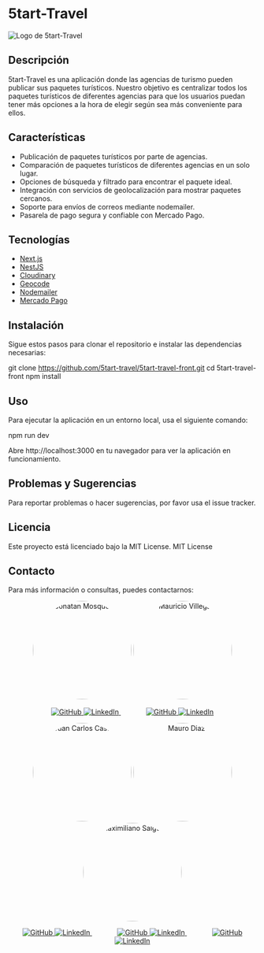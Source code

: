 # 5tart-Travel

![Logo de 5tart-Travel](ruta/a/tu/logo.png)

## Descripción

5tart-Travel es una aplicación donde las agencias de turismo pueden publicar sus paquetes turísticos. Nuestro objetivo es centralizar todos los paquetes turísticos de diferentes agencias para que los usuarios puedan tener más opciones a la hora de elegir según sea más conveniente para ellos.

## Características

- Publicación de paquetes turísticos por parte de agencias.
- Comparación de paquetes turísticos de diferentes agencias en un solo lugar.
- Opciones de búsqueda y filtrado para encontrar el paquete ideal.
- Integración con servicios de geolocalización para mostrar paquetes cercanos.
- Soporte para envíos de correos mediante nodemailer.
- Pasarela de pago segura y confiable con Mercado Pago.

## Tecnologías

- [Next.js](https://nextjs.org/)
- [NestJS](https://nestjs.com/)
- [Cloudinary](https://cloudinary.com/)
- [Geocode](https://geocode.xyz/)
- [Nodemailer](https://nodemailer.com/about/)
- [Mercado Pago](https://www.mercadopago.com/)

## Instalación

Sigue estos pasos para clonar el repositorio e instalar las dependencias necesarias:

git clone https://github.com/5tart-travel/5tart-travel-front.git
cd 5tart-travel-front
npm install

## Uso

Para ejecutar la aplicación en un entorno local, usa el siguiente comando:

npm run dev

Abre http://localhost:3000 en tu navegador para ver la aplicación en funcionamiento.

## Problemas y Sugerencias

Para reportar problemas o hacer sugerencias, por favor usa el issue tracker.

## Licencia
Este proyecto está licenciado bajo la MIT License.
MIT License

## Contacto
Para más información o consultas, puedes contactarnos:

<p align="center">
  <img src="https://res.cloudinary.com/dia2gautk/image/upload/v1719940434/cmoccvvllrsaay1kzsmw.jpg" alt="Jonatan Mosqueda" width="200" style="border-radius: 50%;">
  <img src="https://res.cloudinary.com/dia2gautk/image/upload/v1719940484/abc8xlg70lzveiol8cns.jpg" alt="Mauricio Villegas" width="200" style="border-radius: 50%;">
</p>

<p align="center">
  <a href="https://github.com/Jongabee">
    <img src="https://img.shields.io/badge/GitHub-Profile-blue?style=flat-square&logo=github" alt="GitHub">
  </a>
  <a href="https://www.linkedin.com/in/jongabee/">
    <img src="https://img.shields.io/badge/LinkedIn-Profile-blue?style=flat-square&logo=linkedin" alt="LinkedIn">
  </a>
  &nbsp;&nbsp;&nbsp;&nbsp;&nbsp;&nbsp;&nbsp;&nbsp;&nbsp;&nbsp;&nbsp;&nbsp;
  <a href="https://github.com/V-Mau">
    <img src="https://img.shields.io/badge/GitHub-Profile-blue?style=flat-square&logo=github" alt="GitHub">
  </a>
  <a href="https://www.linkedin.com/in/username_linkedin">
    <img src="https://img.shields.io/badge/LinkedIn-Profile-blue?style=flat-square&logo=linkedin" alt="LinkedIn">
  </a>
</p>

<p align="center">
  <img src="https://res.cloudinary.com/dia2gautk/image/upload/v1719940455/d66xfi743hlgp330kmxu.jpg" alt="Juan Carlos Castillo" width="200" style="border-radius: 50%;">
  <img src="https://res.cloudinary.com/dia2gautk/image/upload/v1719940507/x9my38fgodbpgg6xljrx.jpg" alt="Mauro Diaz" width="200" style="border-radius: 50%;">
  <img src="https://res.cloudinary.com/dia2gautk/image/upload/v1719940533/k9cgjeu2ncesi6j7agji.jpg" alt="Maximiliano Salguero" width="200" style="border-radius: 50%;">
</p>

<p align="center">
  <a href="https://github.com/juank132">
    <img src="https://img.shields.io/badge/GitHub-Profile-blue?style=flat-square&logo=github" alt="GitHub">
  </a>
  <a href="https://www.linkedin.com/in/username_linkedin">
    <img src="https://img.shields.io/badge/LinkedIn-Profile-blue?style=flat-square&logo=linkedin" alt="LinkedIn">
  </a>
  &nbsp;&nbsp;&nbsp;&nbsp;&nbsp;&nbsp;&nbsp;&nbsp;&nbsp;&nbsp;&nbsp;&nbsp;
  <a href="https://github.com/mauro8778">
    <img src="https://img.shields.io/badge/GitHub-Profile-blue?style=flat-square&logo=github" alt="GitHub">
  </a>
  <a href="https://www.linkedin.com/in/username_linkedin">
    <img src="https://img.shields.io/badge/LinkedIn-Profile-blue?style=flat-square&logo=linkedin" alt="LinkedIn">
  </a>
  &nbsp;&nbsp;&nbsp;&nbsp;&nbsp;&nbsp;&nbsp;&nbsp;&nbsp;&nbsp;&nbsp;&nbsp;
  <a href="https://github.com/MaxiSalguero">
    <img src="https://img.shields.io/badge/GitHub-Profile-blue?style=flat-square&logo=github" alt="GitHub">
  </a>
  <a href="https://www.linkedin.com/in/username_linkedin">
    <img src="https://img.shields.io/badge/LinkedIn-Profile-blue?style=flat-square&logo=linkedin" alt="LinkedIn">
  </a>
</p>
